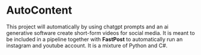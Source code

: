 # AutoContent
This project will automatically by using chatgpt prompts and an ai generative software create short-form videos for social media. It is meant to be included in a pipeline together with **FastPost** to automatically run an instagram and youtube account. It is a mixture of Python and C#.
